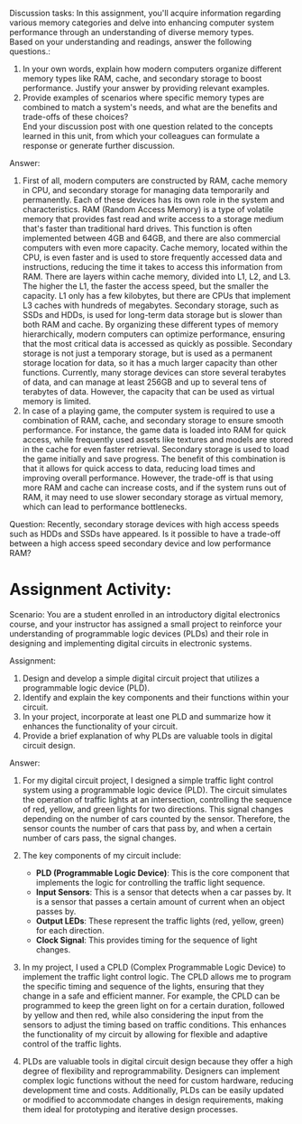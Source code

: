 Discussion tasks:
In this assignment, you'll acquire information regarding various memory categories and delve into enhancing computer system performance through an understanding of diverse memory types.  
Based on your understanding and readings, answer the following questions.: 
1. In your own words, explain how modern computers organize different memory types like RAM, cache, and secondary storage to boost performance. Justify your answer by providing relevant examples.  
2. Provide examples of scenarios where specific memory types are combined to match a system's needs, and what are the benefits and trade-offs of these choices?   
End your discussion post with one question related to the concepts learned in this unit, from which your colleagues can formulate a response or generate further discussion.  

Answer:
1. First of all, modern computers are constructed by RAM, cache memory in CPU, and secondary storage for managing data temporarily and permanently. Each of these devices has its own role in the system and characteristics. RAM (Random Access Memory) is a type of volatile memory that provides fast read and write access to a storage medium that's faster than traditional hard drives. This function is often implemented between 4GB and 64GB, and there are also commercial computers with even more capacity. Cache memory, located within the CPU, is even faster and is used to store frequently accessed data and instructions, reducing the time it takes to access this information from RAM. There are layers within cache memory, divided into L1, L2, and L3. The higher the L1, the faster the access speed, but the smaller the capacity. L1 only has a few kilobytes, but there are CPUs that implement L3 caches with hundreds of megabytes. Secondary storage, such as SSDs and HDDs, is used for long-term data storage but is slower than both RAM and cache. By organizing these different types of memory hierarchically, modern computers can optimize performance, ensuring that the most critical data is accessed as quickly as possible. Secondary storage is not just a temporary storage, but is used as a permanent storage location for data, so it has a much larger capacity than other functions. Currently, many storage devices can store several terabytes of data, and can manage at least 256GB and up to several tens of terabytes of data. However, the capacity that can be used as virtual memory is limited. 
2.  In case of a playing game, the computer system is required to use a combination of RAM, cache, and secondary storage to ensure smooth performance. For instance, the game data is loaded into RAM for quick access, while frequently used assets like textures and models are stored in the cache for even faster retrieval. Secondary storage is used to load the game initially and save progress. The benefit of this combination is that it allows for quick access to data, reducing load times and improving overall performance. However, the trade-off is that using more RAM and cache can increase costs, and if the system runs out of RAM, it may need to use slower secondary storage as virtual memory, which can lead to performance bottlenecks. 


Question: 
Recently, secondary storage devices with high access speeds such as HDDs and SSDs have appeared. Is it possible to have a trade-off between a high access speed secondary device and low performance RAM?


# Assignment Activity:

Scenario: 
You are a student enrolled in an introductory digital electronics course, and your instructor has assigned a small project to reinforce your understanding of programmable logic devices (PLDs) and their role in designing and implementing digital circuits in electronic systems. 

Assignment: 
1. Design and develop a simple digital circuit project that utilizes a programmable logic device (PLD).  
2. Identify and explain the key components and their functions within your circuit.  
3. In your project, incorporate at least one PLD and summarize how it enhances the functionality of your circuit.  
4. Provide a brief explanation of why PLDs are valuable tools in digital circuit design. 

Answer:
1. For my digital circuit project, I designed a simple traffic light control system using a programmable logic device (PLD). The circuit simulates the operation of traffic lights at an intersection, controlling the sequence of red, yellow, and green lights for two directions. This signal changes depending on the number of cars counted by the sensor. Therefore, the sensor counts the number of cars that pass by, and when a certain number of cars pass, the signal changes.

2. The key components of my circuit include:
   - **PLD (Programmable Logic Device)**: This is the core component that implements the logic for controlling the traffic light sequence.
   - **Input Sensors**: This is a sensor that detects when a car passes by. It is a sensor that passes a certain amount of current when an object passes by.
   - **Output LEDs**: These represent the traffic lights (red, yellow, green) for each direction.
   - **Clock Signal**: This provides timing for the sequence of light changes.

3. In my project, I used a CPLD (Complex Programmable Logic Device) to implement the traffic light control logic. The CPLD allows me to program the specific timing and sequence of the lights, ensuring that they change in a safe and efficient manner. For example, the CPLD can be programmed to keep the green light on for a certain duration, followed by yellow and then red, while also considering the input from the sensors to adjust the timing based on traffic conditions. This enhances the functionality of my circuit by allowing for flexible and adaptive control of the traffic lights.

4. PLDs are valuable tools in digital circuit design because they offer a high degree of flexibility and reprogrammability. Designers can implement complex logic functions without the need for custom hardware, reducing development time and costs. Additionally, PLDs can be easily updated or modified to accommodate changes in design requirements, making them ideal for prototyping and iterative design processes.
